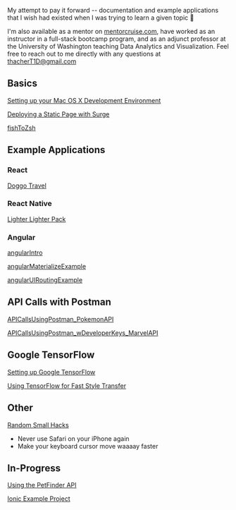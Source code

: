 My attempt to pay it forward -- documentation and example applications that I wish had existed when I was trying to learn a given topic 🙂

I'm also available as a mentor on [mentorcruise.com](http://www.mentorcruise.com), have worked as an instructor in a full-stack bootcamp program, and as an adjunct professor at the University of Washington teaching Data Analytics and Visualization. Feel free to reach out to me directly with any questions at [thacherT1D@gmail.com](mailto:thacherT1D@gmail.com)

## Basics

[Setting up your Mac OS X Development Environment](https://github.com/thacherT1D/macosx-dev-setup)

[Deploying a Static Page with Surge](https://gist.github.com/thacherT1D/bdeba175a12935c9cbde8cdaacdc79b2)

[fishToZsh](https://github.com/thacherT1D/fishToZsh)


## Example Applications

### React
[Doggo Travel](https://github.com/thacherT1D/doggo-travel)

### React Native
[Lighter Lighter Pack](https://github.com/thacherT1D/lighter-lighter-pack)

### Angular
[angularIntro](https://github.com/thacherT1D/angularIntro)

[angularMaterializeExample](https://github.com/thacherT1D/angularMaterializeExample)

[angularUIRoutingExample](https://github.com/thacherT1D/angularUIRoutingExample)


## API Calls with Postman

[APICallsUsingPostman_PokemonAPI](https://github.com/thacherT1D/APICallsUsingPostman_PokemonAPI)

[APICallsUsingPostman_wDeveloperKeys_MarvelAPI](https://github.com/thacherT1D/APICallsUsingPostman_wDeveloperKeys_MarvelAPI)


## Google TensorFlow

[Setting up Google TensorFlow](https://gist.github.com/thacherT1D/0103f69cb409385b80fb717419eb2ffc)

[Using TensorFlow for Fast Style Transfer](https://gist.github.com/thacherT1D/ef612173bae63e1c2438a73e405b8a52)


## Other

[Random Small Hacks](https://gist.github.com/thacherT1D/f3c937086b2231ab0d058edc6173b83c)
  - Never use Safari on your iPhone again
  - Make your keyboard cursor move waaaay faster


## In-Progress

[Using the PetFinder API](https://github.com/thacherT1D/petfinder-API-guide)

[Ionic Example Project](https://github.com/thacherT1D/ionicExampleThatWorks)

